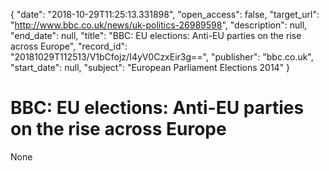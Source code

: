 {
  "date": "2018-10-29T11:25:13.331898", 
  "open_access": false, 
  "target_url": "http://www.bbc.co.uk/news/uk-politics-26989598", 
  "description": null, 
  "end_date": null, 
  "title": "BBC:  EU elections: Anti-EU parties on the rise across Europe", 
  "record_id": "20181029T112513/V1bCfojz/I4yV0CzxEir3g==", 
  "publisher": "bbc.co.uk", 
  "start_date": null, 
  "subject": "European Parliament Elections 2014"
}

# BBC:  EU elections: Anti-EU parties on the rise across Europe

None